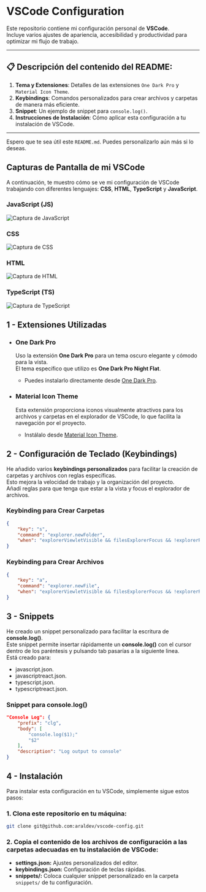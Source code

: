 # VSCode Configuration

Este repositorio contiene mi configuración personal de **VSCode**. \
Incluye varios ajustes de apariencia, accesibilidad y productividad para optimizar mi flujo de trabajo.

---

## 📋 Descripción del contenido del README:

1. **Tema y Extensiones**: Detalles de las extensiones `One Dark Pro` y `Material Icon Theme`.
2. **Keybindings**: Comandos personalizados para crear archivos y carpetas de manera más eficiente.
3. **Snippet**: Un ejemplo de snippet para `console.log()`.
4. **Instrucciones de Instalación**: Cómo aplicar esta configuración a tu instalación de VSCode.

---

Espero que te sea útil este `README.md`. Puedes personalizarlo aún más si lo deseas.

## Capturas de Pantalla de mi VSCode

A continuación, te muestro cómo se ve mi configuración de VSCode trabajando con diferentes lenguajes: **CSS**, **HTML**, **TypeScript** y **JavaScript**.

### **JavaScript (JS)**

![Captura de JavaScript](images/JS-Screenshot.png)

### **CSS**

![Captura de CSS](images/CSS-Screenshot.png)

### **HTML**

![Captura de HTML](images/HTML-Screenshot.png)

### **TypeScript (TS)**

![Captura de TypeScript](images/TypeScript-Screenshot.png)

## 1 - Extensiones Utilizadas

- ### **One Dark Pro**  
   Uso la extensión **One Dark Pro** para un tema oscuro elegante y cómodo para la vista.  
   El tema específico que utilizo es **One Dark Pro Night Flat**.

   - Puedes instalarlo directamente desde [One Dark Pro](https://marketplace.visualstudio.com/items?itemName=zhuangtongfa.Material-theme).

- ### **Material Icon Theme**  
   Esta extensión proporciona iconos visualmente atractivos para los archivos y carpetas en el explorador de VSCode, lo que facilita la navegación por el proyecto.

   - Instálalo desde [Material Icon Theme](https://marketplace.visualstudio.com/items?itemName=PKief.material-icon-theme).

## 2 - Configuración de Teclado (Keybindings)

He añadido varios **keybindings personalizados** para facilitar la creación de carpetas y archivos con reglas específicas.\
Esto mejora la velocidad de trabajo y la organización del proyecto.\
Añadí reglas para que tenga que estar a la vista y focus el explorador de archivos.

### Keybinding para Crear Carpetas

```json
{
    "key": "s",
    "command": "explorer.newFolder",
    "when": "explorerViewletVisible && filesExplorerFocus && !explorerResourceReadonly && !inputFocus"
}
```

### Keybinding para Crear Archivos

```json
{
    "key": "a",
    "command": "explorer.newFile",
    "when": "explorerViewletVisible && filesExplorerFocus && !explorerResourceReadonly && !inputFocus"
}
```

## 3 - Snippets

He creado un snippet personalizado para facilitar la escritura de **console.log()**.\
Este snippet permite insertar rápidamente un **console.log()** con el cursor dentro de los paréntesis y pulsando tab pasarías a la siguiente linea.\
Está creado para:
- javascript.json.
- javascriptreact.json.
- typescript.json.
- typescriptreact.json.

### Snippet para console.log()

```json
"Console Log": {
    "prefix": "clg",
    "body": [
        "console.log($1);"
        "$2"
    ],
    "description": "Log output to console"
}
```

## 4 - Instalación

Para instalar esta configuración en tu VSCode, simplemente sigue estos pasos:

### 1. Clona este repositorio en tu máquina:

```bash
git clone git@github.com:araldev/vscode-config.git
```

### 2. Copia el contenido de los archivos de configuración a las carpetas adecuadas en tu instalación de VSCode:
- **settings.json:** Ajustes personalizados del editor.
- **keybindings.json:** Configuración de teclas rápidas.
- **snippets/:** Coloca cualquier snippet personalizado en la carpeta `snippets/` de tu configuración.